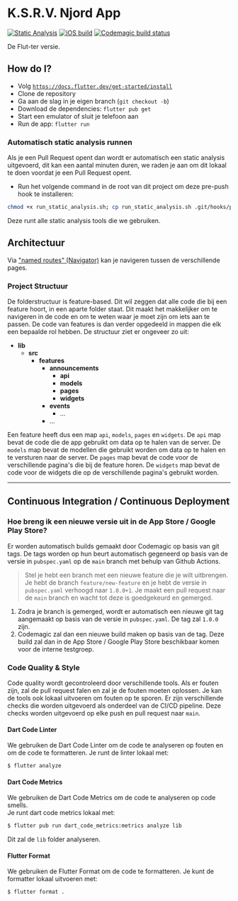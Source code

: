 # K.S.R.V. Njord App
[![Static Analysis](https://github.com/ksrvnjord/app.main/actions/workflows/static-analysis.yml/badge.svg)](https://github.com/ksrvnjord/app.main/actions/workflows/static-analysis.yml)
[![iOS build](https://github.com/ksrvnjord/app.main/actions/workflows/build-ios.yml/badge.svg)](https://github.com/ksrvnjord/app.main/actions/workflows/build-ios.yml)
[![Codemagic build status](https://api.codemagic.io/apps/639df4a27b07a355e8861df9/639df4a27b07a355e8861df8/status_badge.svg)](https://codemagic.io/apps/639df4a27b07a355e8861df9/639df4a27b07a355e8861df8/latest_build)

De Flut-ter versie.

## How do I?

- Volg [`https://docs.flutter.dev/get-started/install`](https://docs.flutter.dev/get-started/install)
- Clone de repository
- Ga aan de slag in je eigen branch (`git checkout -b`)
- Download de dependencies: `flutter pub get`
- Start een emulator of sluit je telefoon aan
- Run de app: `flutter run`

### Automatisch static analysis runnen
Als je een Pull Request opent dan wordt er automatisch een static analysis uitgevoerd, dit kan een aantal minuten duren, we raden je aan om dit lokaal te doen voordat je een Pull Request opent.
- Run het volgende command in de root van dit project om deze pre-push hook te installeren:
```bash
chmod +x run_static_analysis.sh; cp run_static_analysis.sh .git/hooks/pre-push; chmod 700 .git/hooks/pre-push
```
Deze runt alle static analysis tools die we gebruiken.

## Architectuur
Via ["named routes" (Navigator)](https://api.flutter.dev/flutter/widgets/Navigator-class.html) kan je navigeren tussen de verschillende pages.

### Project Structuur
De folderstructuur is feature-based. Dit wil zeggen dat alle code die bij een feature hoort, in een aparte folder staat. Dit maakt het makkelijker om te navigeren in de code en om te weten waar je moet zijn om iets aan te passen. De code van features is dan verder opgedeeld in mappen die elk een bepaalde rol hebben. De structuur ziet er ongeveer zo uit:


- **lib**
    -  **src**
        - **features**
            - **announcements**
                - **api**
                - **models**
                - **pages**
                - **widgets**
            - **events**
                - ...
            - ...


Een feature heeft dus een map `api`, `models`, `pages` en `widgets`. De `api` map bevat de code die de app gebruikt om data op te halen van de server. De `models` map bevat de modellen die gebruikt worden om data op te halen en te versturen naar de server. De `pages` map bevat de code voor de verschillende pagina's die bij de feature horen. De `widgets` map bevat de code voor de widgets die op de verschillende pagina's gebruikt worden.

---
## Continuous Integration / Continuous Deployment
### Hoe breng ik een nieuwe versie uit in de App Store / Google Play Store?
Er worden automatisch builds gemaakt door Codemagic op basis van git tags.
De tags worden op hun beurt automatisch gegeneerd op basis van de versie in `pubspec.yaml` op de `main` branch met behulp van Github Actions.

 > Stel je hebt een branch met een nieuwe feature die je wilt uitbrengen. Je hebt de branch `feature/new-feature` en je hebt de versie in `pubspec.yaml` verhoogd naar `1.0.0+1`. Je maakt een pull request naar de `main` branch en wacht tot deze is goedgekeurd en gemerged. 
1. Zodra je branch is gemerged, wordt er automatisch een nieuwe git tag aangemaakt op basis van de versie in `pubspec.yaml`. De tag zal `1.0.0` zijn.
2. Codemagic zal dan een nieuwe build maken op basis van de tag. Deze build zal dan in de App Store / Google Play Store beschikbaar komen voor de interne testgroep.

### Code Quality & Style
Code quality wordt gecontroleerd door verschillende tools. Als er fouten zijn, zal de pull request falen en zal je de fouten moeten oplossen. Je kan de tools ook lokaal uitvoeren om fouten op te sporen.
Er zijn verschillende checks die worden uitgevoerd als onderdeel van de CI/CD pipeline. Deze checks worden uitgevoerd op elke push en pull request naar `main`.

#### Dart Code Linter
We gebruiken de Dart Code Linter om de code te analyseren op fouten en om de code te formatteren.
Je runt de linter lokaal met:
```bash
$ flutter analyze
```

#### Dart Code Metrics
We gebruiken de Dart Code Metrics om de code te analyseren op code smells.  
Je runt dart code metrics lokaal met:
```bash
$ flutter pub run dart_code_metrics:metrics analyze lib
```
Dit zal de `lib` folder analyseren.

#### Flutter Format
We gebruiken de Flutter Format om de code te formatteren. 
Je kunt de formatter lokaal uitvoeren met:
```bash
$ flutter format .
```
